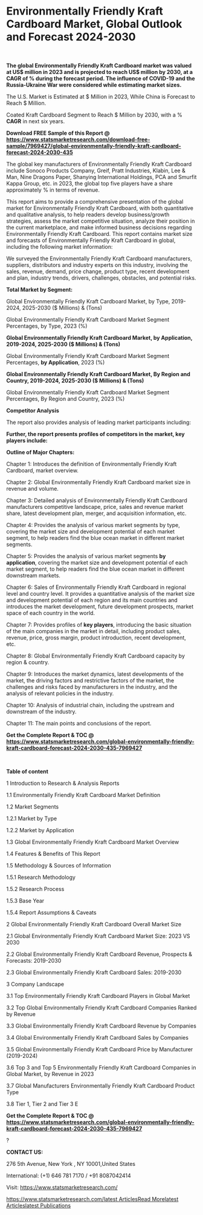 <h1>Environmentally Friendly Kraft Cardboard Market, Global Outlook and Forecast 2024-2030</h1><br/><p><strong>The global Environmentally Friendly Kraft Cardboard market was valued at US$ million in 2023 and is projected to reach US$ million by 2030, at a <strong>CAGR</strong> of % during the forecast period. The influence of COVID-19 and the Russia-Ukraine War were considered while estimating market sizes.</strong></p>
 
 
 
 <p>The U.S. Market is Estimated at $ Million in 2023, While China is Forecast to Reach $ Million.</p>
 
 
 
 <p>Coated Kraft Cardboard Segment to Reach $ Million by 2030, with a % <strong>CAGR</strong> in next six years.</p>
 
 
 
 <p><strong>Download FREE Sample of this Report @ <a href="https://www.statsmarketresearch.com/download-free-sample/7969427/global-environmentally-friendly-kraft-cardboard-forecast-2024-2030-435">https://www.statsmarketresearch.com/download-free-sample/7969427/global-environmentally-friendly-kraft-cardboard-forecast-2024-2030-435</a></strong></p>
 
 
 
 <p>The global key manufacturers of Environmentally Friendly Kraft Cardboard include Sonoco Products Company, Greif, Pratt Industries, Klabin, Lee & Man, Nine Dragons Paper, Shanying International Holdings, PCA and Smurfit Kappa Group, etc. in 2023, the global top five players have a share approximately % in terms of revenue.</p>
 
 
 
 <p>This report aims to provide a comprehensive presentation of the global market for Environmentally Friendly Kraft Cardboard, with both quantitative and qualitative analysis, to help readers develop business/growth strategies, assess the market competitive situation, analyze their position in the current marketplace, and make informed business decisions regarding Environmentally Friendly Kraft Cardboard. This report contains market size and forecasts of Environmentally Friendly Kraft Cardboard in global, including the following market information:</p>
 
 
 
 <p>We surveyed the Environmentally Friendly Kraft Cardboard manufacturers, suppliers, distributors and industry experts on this industry, involving the sales, revenue, demand, price change, product type, recent development and plan, industry trends, drivers, challenges, obstacles, and potential risks.</p>
 
 
 
 <p><strong>Total Market by Segment:</strong></p>
 
 
 
 <p>Global Environmentally Friendly Kraft Cardboard Market, by Type, 2019-2024, 2025-2030 ($ Millions) & (Tons)</p>
 
 
 
 <p>Global Environmentally Friendly Kraft Cardboard Market Segment Percentages, by Type, 2023 (%)</p>
 
 
 
 <p><strong>Global Environmentally Friendly Kraft Cardboard Market, <strong>by Application</strong>, 2019-2024, 2025-2030 ($ Millions) & (Tons)</strong></p>
 
 
 
 <p>Global Environmentally Friendly Kraft Cardboard Market Segment Percentages, <strong>by Application</strong>, 2023 (%)</p>
 
 
 
 <p><strong>Global Environmentally Friendly Kraft Cardboard Market, By Region and Country, 2019-2024, 2025-2030 ($ Millions) & (Tons)</strong></p>
 
 
 
 <p>Global Environmentally Friendly Kraft Cardboard Market Segment Percentages, By Region and Country, 2023 (%)</p>
 
 
 
 <p><strong>Competitor Analysis</strong></p>
 
 
 
 <p>The report also provides analysis of leading market participants including:</p>
 
 
 
 <p><strong>Further, the report presents profiles of competitors in the market, <strong>key players</strong> include:</strong></p>
 
 
 
 <p><strong>Outline of Major Chapters:</strong></p>
 
 
 
 <p>Chapter 1: Introduces the definition of Environmentally Friendly Kraft Cardboard, market overview.</p>
 
 
 
 <p>Chapter 2: Global Environmentally Friendly Kraft Cardboard market size in revenue and volume.</p>
 
 
 
 <p>Chapter 3: Detailed analysis of Environmentally Friendly Kraft Cardboard manufacturers competitive landscape, price, sales and revenue market share, latest development plan, merger, and acquisition information, etc.</p>
 
 
 
 <p>Chapter 4: Provides the analysis of various market segments by type, covering the market size and development potential of each market segment, to help readers find the blue ocean market in different market segments.</p>
 
 
 
 <p>Chapter 5: Provides the analysis of various market segments <strong>by application</strong>, covering the market size and development potential of each market segment, to help readers find the blue ocean market in different downstream markets.</p>
 
 
 
 <p>Chapter 6: Sales of Environmentally Friendly Kraft Cardboard in regional level and country level. It provides a quantitative analysis of the market size and development potential of each region and its main countries and introduces the market development, future development prospects, market space of each country in the world.</p>
 
 
 
 <p>Chapter 7: Provides profiles of <strong>key players</strong>, introducing the basic situation of the main companies in the market in detail, including product sales, revenue, price, gross margin, product introduction, recent development, etc.</p>
 
 
 
 <p>Chapter 8: Global Environmentally Friendly Kraft Cardboard capacity by region & country.</p>
 
 
 
 <p>Chapter 9: Introduces the market dynamics, latest developments of the market, the driving factors and restrictive factors of the market, the challenges and risks faced by manufacturers in the industry, and the analysis of relevant policies in the industry.</p>
 
 
 
 <p>Chapter 10: Analysis of industrial chain, including the upstream and downstream of the industry.</p>
 
 
 
 <p>Chapter 11: The main points and conclusions of the report.</p>
 
 
 
 <div><b>Get the Complete Report & TOC @ <a href="https://www.statsmarketresearch.com/global-environmentally-friendly-kraft-cardboard-forecast-2024-2030-435-7969427">https://www.statsmarketresearch.com/global-environmentally-friendly-kraft-cardboard-forecast-2024-2030-435-7969427</a></b></div>
 
 
 
 <p><br />
 
 <b>Table of content</b></p>
 
 
 
 <p>1 Introduction to Research & Analysis Reports<br />
 
 1.1 Environmentally Friendly Kraft Cardboard Market Definition<br />
 
 1.2 Market Segments<br />
 
 1.2.1 Market by Type<br />
 
 1.2.2 Market by Application<br />
 
 1.3 Global Environmentally Friendly Kraft Cardboard Market Overview<br />
 
 1.4 Features & Benefits of This Report<br />
 
 1.5 Methodology & Sources of Information<br />
 
 1.5.1 Research Methodology<br />
 
 1.5.2 Research Process<br />
 
 1.5.3 Base Year<br />
 
 1.5.4 Report Assumptions & Caveats<br />
 
 2 Global Environmentally Friendly Kraft Cardboard Overall Market Size<br />
 
 2.1 Global Environmentally Friendly Kraft Cardboard Market Size: 2023 VS 2030<br />
 
 2.2 Global Environmentally Friendly Kraft Cardboard Revenue, Prospects & Forecasts: 2019-2030<br />
 
 2.3 Global Environmentally Friendly Kraft Cardboard Sales: 2019-2030<br />
 
 3 Company Landscape<br />
 
 3.1 Top Environmentally Friendly Kraft Cardboard Players in Global Market<br />
 
 3.2 Top Global Environmentally Friendly Kraft Cardboard Companies Ranked by Revenue<br />
 
 3.3 Global Environmentally Friendly Kraft Cardboard Revenue by Companies<br />
 
 3.4 Global Environmentally Friendly Kraft Cardboard Sales by Companies<br />
 
 3.5 Global Environmentally Friendly Kraft Cardboard Price by Manufacturer (2019-2024)<br />
 
 3.6 Top 3 and Top 5 Environmentally Friendly Kraft Cardboard Companies in Global Market, by Revenue in 2023<br />
 
 3.7 Global Manufacturers Environmentally Friendly Kraft Cardboard Product Type<br />
 
 3.8 Tier 1, Tier 2 and Tier 3 E</p>
 
 
 
 <div><b>Get the Complete Report & TOC @ <a href="https://www.statsmarketresearch.com/global-environmentally-friendly-kraft-cardboard-forecast-2024-2030-435-7969427">https://www.statsmarketresearch.com/global-environmentally-friendly-kraft-cardboard-forecast-2024-2030-435-7969427</a></b></div>
 
 
 
 <p>? </p>
 
 
 
 <p><b>CONTACT US:</b><br />
 
 276 5th Avenue, New York , NY 10001,United States<br />
 
 International: (+1) 646 781 7170 / +91 8087042414<br />
 
 Visit: <a href="https://www.statsmarketresearch.com/">https://www.statsmarketresearch.com/</a><br />
 
 <a href="https://gyeongbokgung.com">https://www.statsmarketresearch.com/</a><a href="https://hallyeomaritime.com">latest Articles</a><a href="https://jingwansa.com">Read More</a><a href="https://nguoiviet.jp/">latest Articles</a><a href="https://www.intelmarketresearch.com/">latest Publications</a></p>